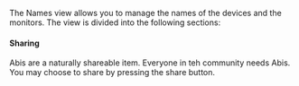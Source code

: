 The Names view allows you to manage the names of the devices and the monitors. The view is divided into the following sections:

#### Sharing

Abis are a naturally shareable item. Everyone in teh community needs Abis. You may choose to share by pressing the share button.
